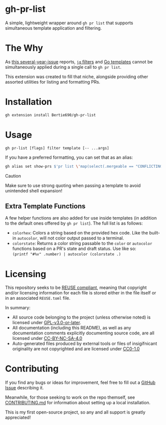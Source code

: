 <!--
SPDX-FileCopyrightText: 2025 Matthew Taylor <taylormw163@gmail.com>

SPDX-License-Identifier: CC-BY-NC-SA-4.0
-->

# gh-pr-list

A simple, lightweight wrapper around `gh pr list` that supports simultaneous template application and filtering.

# The Why
As [this several-year-issue](https://github.com/cli/cli/issues/8415) reports, [`jq` filters](https://jqlang.org/) and [Go templates](https://pkg.go.dev/text/template) cannot be simultaneously applied during a single call to `gh pr list`.

This extension was created to fill that niche, alongside providing other assorted utilities for listing and formatting PRs.

# Installation
```bash
gh extension install Bertie690/gh-pr-list
```

# Usage
`gh pr-list [flags] filter template [-- ...args]`

<!-- TODO: Add mention of configuration files once implemented -->

If you have a preferred formatting, you can set that as an alias:
```bash
gh alias set show-prs $'pr list \'map(select(.mergeable == "CONFLICTING"))\' \'{{range .}}{{tablerow ((autocolor (colorstate .) (printf "#%v" .number)) | hyperlink .url) (truncate 50 .title) .headRefName (timeago .updatedAt)}}{{end}}\''
```

> [!CAUTION]
> Make sure to use strong quoting when passing a template to avoid unintended shell expansion!

## Extra Template Functions

A few helper functions are also added for use inside templates (in addition to the default ones offered by `gh pr list`).
The full list is as follows:

 - `colorhex`: Colors a string based on the provided hex code. Like the built-in `autocolor`, will not color output passed to a terminal.
 - `colorstate`: Returns a color string passable to the `color` or `autocolor` functions based on a PR's state and draft status. Use like so: \
    `(printf "#%v" .number) | autocolor (colorstate .)`

# Licensing
This repository seeks to be [REUSE compliant](https://reuse.software/), meaning that copyright and/or licensing information for each file is stored
either in the file itself or in an associated `REUSE.toml` file.

In summary:
- All source code belonging to the project (unless otherwise noted) is licensed under [GPL-v3.0-or-later](LICENSES/GPL-3.0-or-later.txt).
- All documentation (including this README), as well as any documentation comments explicitly documenting source code, are all licensed under [CC-BY-NC-SA-4.0](LICENSES/CC-BY-NC-SA-4.0.txt)
- Auto-generated files produced by external tools or files of insigifnicant originality are not copyrighted and are licensed under [CC0-1.0](LICENSES/CC0-1.0.txt)

# Contributing
If you find any bugs or ideas for improvement, feel free to fill out a [GitHub Issue](https://github.com/Bertie690/gh-pr-list/issues) describing it.

Meanwhile, for those seeking to work on the repo themself, see [CONTRIBUTING.md](./CONTRIBUTING.md) for information about setting up a local installation.

This is my first open-source project, so any and all support is greatly appreciated!
